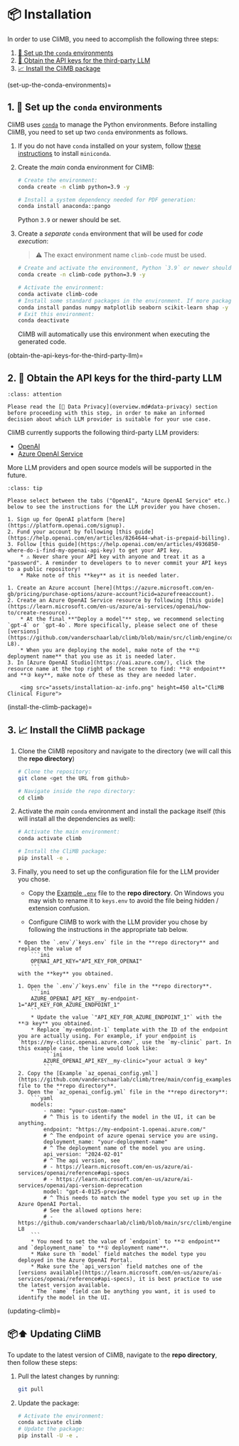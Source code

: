 # 📦 Installation
In order to use CliMB, you need to accomplish the following three steps:
1. [🐍 Set up the `conda` environments](#set-up-the-conda-environments)
2. [🔑 Obtain the API keys for the third-party LLM](#obtain-the-api-keys-for-the-third-party-llm)
3. [📈 Install the CliMB package](#install-the-climb-package)



(set-up-the-conda-environments)=
## 1. 🐍 Set up the `conda` environments

CliMB uses [`conda`](https://docs.conda.io/projects/conda/en/latest/user-guide/getting-started.html) to manage the Python environments. Before installing CliMB, you need to set up two `conda` environments as follows.
1. If you do not have `conda` installed on your system, follow [these instructions](https://docs.anaconda.com/free/miniconda/) to install `miniconda`.
2. Create the *main* conda environment for CliMB:
    ```bash
    # Create the environment:
    conda create -n climb python=3.9 -y
    
    # Install a system dependency needed for PDF generation:
    conda install anaconda::pango
    ```
    Python `3.9` or newer should be set.
3. Create a *separate* `conda` environment that will be used for *code execution*:

    > ⚠️ The exact environment name `climb-code` must be used.

    ```bash
    # Create and activate the environment, Python `3.9` or newer should be set:
    conda create -n climb-code python=3.9 -y

    # Activate the environment:
    conda activate climb-code
    # Install some standard packages in the environment. If more packages are needed by generated code, those will be automatically installed by the tool.
    conda install pandas numpy matplotlib seaborn scikit-learn shap -y
    # Exit this environment:
    conda deactivate
    ```

    CliMB will automatically use this environment when executing the generated code.



(obtain-the-api-keys-for-the-third-party-llm)=
## 2. 🔑 Obtain the API keys for the third-party LLM

```{admonition} Warning
:class: attention

Please read the [🔏 Data Privacy](overview.md#data-privacy) section before proceeding with this step, in order to make an informed decision about which LLM provider is suitable for your use case.
```

CliMB currently supports the following third-party LLM providers:
* [OpenAI](https://platform.openai.com/)
* [Azure OpenAI Service](https://learn.microsoft.com/en-us/azure/ai-services/openai/overview)

More LLM providers and open source models will be supported in the future.

```{admonition} Tip
:class: tip

Please select between the tabs ("OpenAI", "Azure OpenAI Service" etc.) below to see the instructions for the LLM provider you have chosen.
```

```{tab} OpenAI
1. Sign up for OpenAI platform [here](https://platform.openai.com/signup).
2. Fund your account by following [this guide](https://help.openai.com/en/articles/8264644-what-is-prepaid-billing).
3. Follow [this guide](https://help.openai.com/en/articles/4936850-where-do-i-find-my-openai-api-key) to get your API key.
    * ⚠️ Never share your API key with anyone and treat it as a "password". A reminder to developers to to never commit your API keys to a public repository!
    * Make note of this **key** as it is needed later.
```

```{tab} Azure OpenAI Service
1. Create an Azure account [here](https://azure.microsoft.com/en-gb/pricing/purchase-options/azure-account?icid=azurefreeaccount).
2. Create an Azure OpenAI Service resource by following [this guide](https://learn.microsoft.com/en-us/azure/ai-services/openai/how-to/create-resource).
    * At the final **"Deploy a model"** step, we recommend selecting `gpt-4` or `gpt-4o`. More specifically, please select one of these [versions](https://github.com/vanderschaarlab/climb/blob/main/src/climb/engine/const.py#L1-L8).
    * When you are deploying the model, make note of the **① deployment name** that you use as it is needed later.
3. In [Azure OpenAI Studio](https://oai.azure.com/), click the resource name at the top right of the screen to find: **② endpoint** and **③ key**, make note of these as they are needed later.
    
    <img src="assets/installation-az-info.png" height=450 alt="CliMB Clinical Figure">
```



(install-the-climb-package)=
## 3. 📈 Install the CliMB package

1. Clone the CliMB repository and navigate to the directory (we will call this the **repo directory**)
    ```bash
    # Clone the repository:
    git clone <get the URL from github>

    # Navigate inside the repo directory:
    cd climb
    ```
2. Activate the *main* `conda` environment and install the package itself (this will install all the dependencies as well):
    ```bash
    # Activate the main environment:
    conda activate climb

    # Install the CliMB package:
    pip install -e .
    ```
3. Finally, you need to set up the configuration file for the LLM provider you chose.
    * Copy the [Example `.env`](https://github.com/vanderschaarlab/climb/tree/main/config_examples/.env) file to the **repo directory**.
    On Windows you may wish to rename it to `keys.env` to avoid the file being hidden / extension confusion.

    * Configure CliMB to work with the LLM provider you chose by following the instructions in the appropriate tab below.
    ```{tab} OpenAI
    * Open the `.env`/`keys.env` file in the **repo directory** and replace the value of
        ```ini
        OPENAI_API_KEY="API_KEY_FOR_OPENAI"
        ```
    with the **key** you obtained.
    ```

    ```{tab} Azure OpenAI Service
    1. Open the `.env`/`keys.env` file in the **repo directory**.
        ```ini
        AZURE_OPENAI_API_KEY__my-endpoint-1="API_KEY_FOR_AZURE_ENDPOINT_1"
        ```
        * Update the value `"API_KEY_FOR_AZURE_ENDPOINT_1"` with the **③ key** you obtained.
        * Replace `my-endpoint-1` template with the ID of the endpoint you are actually using. For example, if your endpoint is `https://my-clinic.openai.azure.com/`, use the `my-clinic` part. In this example case, the line would look like:
            ```ini
            AZURE_OPENAI_API_KEY__my-clinic="your actual ③ key"
            ```
    2. Copy the [Example `az_openai_config.yml`](https://github.com/vanderschaarlab/climb/tree/main/config_examples/az_openai_config.yml) file to the **repo directory**.
    3. Open the `az_openai_config.yml` file in the **repo directory**:
        ```yaml
        models:
            - name: "your-custom-name"
            # ^ This is to identify the model in the UI, it can be anything.
            endpoint: "https://my-endpoint-1.openai.azure.com/"
            # ^ The endpoint of azure openai service you are using.
            deployment_name: "your-deployment-name"
            # ^ The deployment name of the model you are using.
            api_version: "2024-02-01"
            # ^ The api version, see
            # - https://learn.microsoft.com/en-us/azure/ai-services/openai/reference#api-specs
            # - https://learn.microsoft.com/en-us/azure/ai-services/openai/api-version-deprecation
            model: "gpt-4-0125-preview"
            # ^ This needs to match the model type you set up in the Azure OpenAI Portal.
            # See the allowed options here:
            # - https://github.com/vanderschaarlab/climb/blob/main/src/climb/engine/const.py#L1-L8
        ```
        * You need to set the value of `endpoint` to **② endpoint** and `deployment_name` to **① deployment name**.
        * Make sure th `model` field matches the model type you deployed in the Azure OpenAI Portal.
        * Make sure the `api_version` field matches one of the [versions available](https://learn.microsoft.com/en-us/azure/ai-services/openai/reference#api-specs), it is best practice to use the latest version available.
        * The `name` field can be anything you want, it is used to identify the model in the UI.
    ```

(updating-climb)=
## 📦⬆️ Updating CliMB

To update to the latest version of CliMB, navigate to the **repo directory**, then follow these steps:

1. Pull the latest changes by running:
    ```bash
    git pull
    ```
1. Update the package:
    ```bash
    # Activate the environment:
    conda activate climb
    # Update the package:
    pip install -U -e .
    ```
